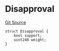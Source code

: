 # Disapproval
[Git Source](https://github.com/llama-community/vertex-v1/blob/6785e46eecfd015916d80a3d297105345cc00c68/src/utils/Structs.sol)


```solidity
struct Disapproval {
    bool support;
    uint248 weight;
}
```

